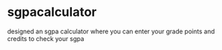 # sgpacalculator
designed an sgpa calculator where you can enter your grade points and credits to check your sgpa
